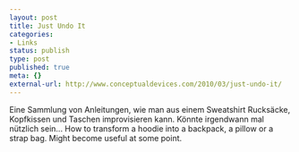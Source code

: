 ```yaml
---
layout: post
title: Just Undo It
categories:
- Links
status: publish
type: post
published: true
meta: {}
external-url: http://www.conceptualdevices.com/2010/03/just-undo-it/
---
```

Eine Sammlung von Anleitungen, wie man aus einem Sweatshirt Rucksäcke, Kopfkissen und Taschen improvisieren kann. Könnte irgendwann mal nützlich sein...
<span class="en">How to transform a hoodie into a backpack, a pillow or a strap bag. Might become useful at some point.</span>
